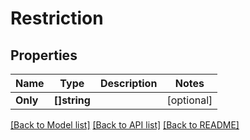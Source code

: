 # Restriction

## Properties

Name | Type | Description | Notes
------------ | ------------- | ------------- | -------------
**Only** | **[]string** |  | [optional] 

[[Back to Model list]](../README.md#documentation-for-models) [[Back to API list]](../README.md#documentation-for-api-endpoints) [[Back to README]](../README.md)


